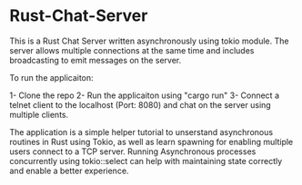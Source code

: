 # Rust-Chat-Server

This is a Rust Chat Server written asynchronously using tokio module. The server allows multiple connections at the same time and includes broadcasting to emit messages on the server.

To run the applicaiton:

1- Clone the repo
2- Run the applicaiton using "cargo run"
3- Connect a telnet client to the localhost (Port: 8080) and chat on the server using multiple clients.

The application is a simple helper tutorial to unserstand asynchronous routines in Rust using Tokio, as well as learn spawning for enabling multiple users connect to a TCP server. Running Asynchronous processes concurrently using tokio::select can help with maintaining state correctly and enable a better experience.

